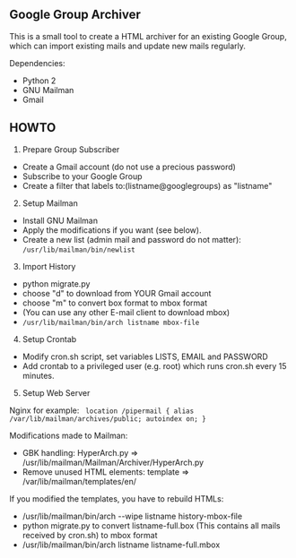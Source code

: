Google Group Archiver
---------------------

This is a small tool to create a HTML archiver for an existing Google Group, which can import existing mails and update new mails regularly.

Dependencies:
  * Python 2
  * GNU Mailman
  * Gmail

HOWTO
-----

1. Prepare Group Subscriber
  * Create a Gmail account (do not use a precious password)
  * Subscribe to your Google Group
  * Create a filter that labels to:(listname@googlegroups) as "listname"

2. Setup Mailman
  * Install GNU Mailman
  * Apply the modifications if you want (see below).
  * Create a new list (admin mail and password do not matter):
    `/usr/lib/mailman/bin/newlist`

3. Import History
  * python migrate.py
  * choose "d" to download from YOUR Gmail account
  * choose "m" to convert box format to mbox format
  * (You can use any other E-mail client to download mbox)
  * `/usr/lib/mailman/bin/arch listname mbox-file`

4. Setup Crontab
  * Modify cron.sh script, set variables LISTS, EMAIL and PASSWORD
  * Add crontab to a privileged user (e.g. root) which runs cron.sh every 15 minutes.

5. Setup Web Server

Nginx for example:
<code>
        location /pipermail {
                alias /var/lib/mailman/archives/public;
                autoindex on;
        }
</code>


Modifications made to Mailman:
  * GBK handling:
    HyperArch.py => /usr/lib/mailman/Mailman/Archiver/HyperArch.py
  * Remove unused HTML elements:
    template => /var/lib/mailman/templates/en/

If you modified the templates, you have to rebuild HTMLs:
  * /usr/lib/mailman/bin/arch --wipe listname history-mbox-file
  * python migrate.py to convert listname-full.box (This contains all mails received by cron.sh) to mbox format
  * /usr/lib/mailman/bin/arch listname listname-full.mbox

